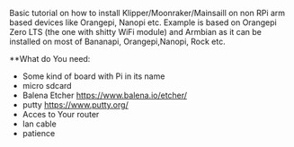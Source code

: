 Basic tutorial on how to install Klipper/Moonraker/Mainsaill on non RPi arm based devices like Orangepi, Nanopi etc.
Example is based on Orangepi Zero LTS (the one with shitty WiFi module) and Armbian as it can be installed on most of Bananapi, Orangepi,Nanopi, Rock etc.

**What do You need:
- Some kind of board with Pi in its name
- micro sdcard 
- Balena Etcher https://www.balena.io/etcher/
- putty https://www.putty.org/
- Acces to Your router
- lan cable
- patience

